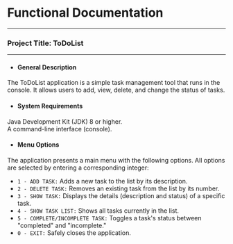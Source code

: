 # Functional Documentation
___
### Project Title: ToDoList
___
- #### General Description

The ToDoList application is a simple task management tool that runs in the console. It allows users to add, view, delete, and change the status of tasks.

- #### System Requirements

Java Development Kit (JDK) 8 or higher.  
A command-line interface (console).

- #### Menu Options

The application presents a main menu with the following options. All options are selected by entering a corresponding integer:

- `1 - ADD TASK:` Adds a new task to the list by its description.
- `2 - DELETE TASK:` Removes an existing task from the list by its number.
- `3 - SHOW TASK:` Displays the details (description and status) of a specific task.
- `4 - SHOW TASK LIST:` Shows all tasks currently in the list.
- `5 - COMPLETE/INCOMPLETE TASK:` Toggles a task's status between "completed" and "incomplete."
- `0 - EXIT:` Safely closes the application.
